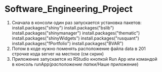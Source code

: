 # Software_Engineering_Project


1. Сначала в консоли один раз запускается установка пакетов:
install.packages("shiny")
install.packages("bslib")
install.packages("shinymanager")
install.packages("thematic")
install.packages("shinyWidgets")
install.packages("rusquant")
install.packages("fPortfolio")
install.packages("BVAR")
2. Потом в коде нужно поменять расположение файла data в 201 строчке кода server на местное (см скрин)
3. Приложение запускается из RStudio кнопкой Run App или командой в консоль runApp(*расположение папки*/Наше приложение)
